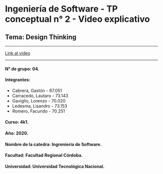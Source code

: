 # Ingeniería de Software - TP conceptual n° 2 - Video explicativo
## Tema: **Design Thinking**

---

[Link al video](https://drive.google.com/file/d/1TQeRt31NzCpUEtA2bWq-nMP080GqgYCx/view?usp=sharing)

---

#### N° de grupo: 04.
#### Integrantes: 
* Cabrera, Gastón - 67.051
* Carracedo, Lautaro - 73.143
* Gaviglio, Lorenzo - 70.020
* Ledesma, Lisandro - 73.153
* Romero, Facundo - 70.251

#### Curso: 4k1.
#### Año: 2020.
#### Nombre de la catedra: Ingreniería de Software.
#### Facultad: Facultad Regional Córdoba.
#### Universidad: Universidad Tecnológica Nacional.
